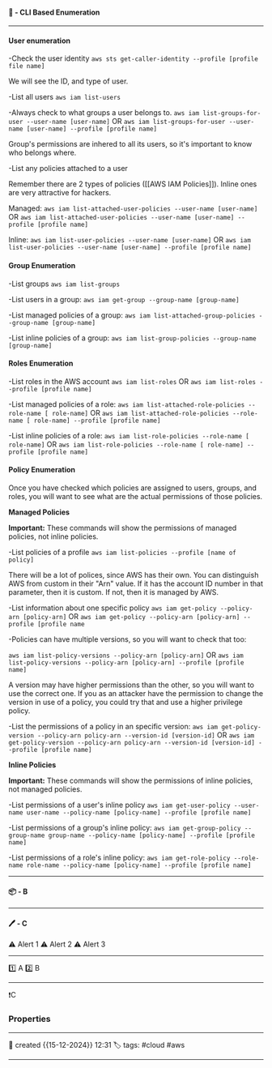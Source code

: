 

#### 🚀 - CLI Based Enumeration
---

#### User enumeration

-Check the user identity
`aws sts get-caller-identity --profile [profile file name]`

We will see the ID, and type of user.

-List all users
`aws iam list-users`

-Always check to what groups a user belongs to.
`aws iam list-groups-for-user --user-name [user-name]`
OR
`aws iam list-groups-for-user --user-name [user-name] --profile [profile name]`

Group's permissions are inhered to all its users, so it's important to know who belongs where.

-List any policies attached to a user

Remember there are 2 types of policies ([[AWS IAM Policies]]). Inline ones are very attractive for hackers.

Managed:
`aws iam list-attached-user-policies --user-name [user-name]`
OR
`aws iam list-attached-user-policies --user-name [user-name] --profile [profile name]`

Inline:
`aws iam list-user-policies --user-name [user-name]`
OR
`aws iam list-user-policies --user-name [user-name] --profile [profile name]`

#### Group Enumeration

-List groups
`aws iam list-groups`

-List users in a group:
`aws iam get-group --group-name [group-name]`

-List managed policies of a group:
`aws iam list-attached-group-policies --group-name [group-name]`

-List inline policies of a group:
`aws iam list-group-policies --group-name [group-name]`

#### Roles Enumeration

-List roles in the AWS account
`aws iam list-roles`
OR
`aws iam list-roles --profile [profile name]`

-List managed policies of a role:
`aws iam list-attached-role-policies --role-name [ role-name]`
OR
`aws iam list-attached-role-policies --role-name [ role-name] --profile [profile name]`

-List inline policies of a role:
`aws iam list-role-policies --role-name [ role-name]`
OR
`aws iam list-role-policies --role-name [ role-name] --profile [profile name]`

#### Policy Enumeration

Once you have checked which policies are assigned to users, groups, and roles, you will want to see what are the actual permissions of those policies.


**Managed Policies**

**Important:** These commands will show the permissions of managed policies, not inline policies.

-List policies of a profile
`aws iam list-policies --profile [name of policy]`

There will be a lot of polices, since AWS has their own. You can distinguish AWS from custom in their "Arn" value. If it has the account ID number in that parameter, then it is custom. If not, then it is managed by AWS.

-List information about one specific policy
`aws iam get-policy --policy-arn [policy-arn]`
OR
`aws iam get-policy --policy-arn [policy-arn] --profile [profile name`

-Policies can have multiple versions, so you will want to check that too:

`aws iam list-policy-versions --policy-arn [policy-arn]`
OR
`aws iam list-policy-versions --policy-arn [policy-arn] --profile [profile name]`

A version may have higher permissions than the other, so you will want to use the correct one. If you as an attacker have the permission to change the version in use of a policy, you could try that and use a higher privilege policy.

-List the permissions of a policy in an specific version:
`aws iam get-policy-version --policy-arn policy-arn --version-id [version-id]`
OR
`aws iam get-policy-version --policy-arn policy-arn --version-id [version-id] --profile [profile name]`

**Inline Policies**

**Important:** These commands will show the permissions of inline policies, not managed policies.

-List permissions of a user's inline policy
`aws iam get-user-policy --user-name user-name --policy-name [policy-name] --profile [profile name]`

-List permissions of a group's inline policy:
`aws iam get-group-policy --group-name group-name --policy-name [policy-name] --profile [profile name]`

-List permissions of a role's inline policy:
`aws iam get-role-policy --role-name role-name --policy-name [policy-name] --profile [profile name]`



---
#### 📦 - B
--- 

#### 🖊️ - C


⚠ Alert 1
⚠ Alert 2
⚠ Alert 3


--- 

 1️⃣ A
 2️⃣ B
 
--- 

❗C


### Properties
---
📆 created   {{15-12-2024}} 12:31
🏷️ tags: #cloud #aws 

---
